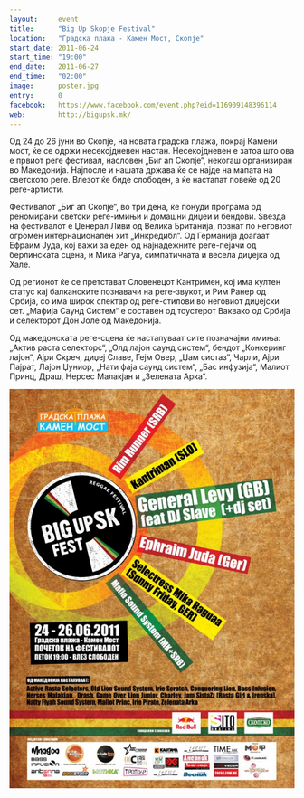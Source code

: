 ```yaml
---
layout:     event
title:      "Big Up Skopje Festival"
location:   "Градска плажа - Камен Мост, Скопје"
start_date: 2011-06-24
start_time: "19:00"
end_date:   2011-06-27
end_time:   "02:00"
image:      poster.jpg
entry:      0
facebook:   https://www.facebook.com/event.php?eid=116909148396114
web:        http://bigupsk.mk/
---
```


Од 24 до 26 јуни во Скопје, на новата градска плажа, покрај Камени мост, ќе се одржи несекојдневен настан. 
Несекојдневен е затоа што ова е првиот реге фестивал, насловен „Биг ап Скопје“, некогаш организиран во Македонија. 
Најпосле и нашата држава ќе се најде на мапата на светското реге. Влезот ќе биде слободен, а ќе настапат повеќе од 20 
реге-артисти.

Фестивалот „Биг ап Скопје“, во три дена, ќе понуди програма од реномирани светски реге-имињи и домашни диџеи и бендови. 
Ѕвезда на фестивалот е Џенерал Ливи од Велика Британија, познат по неговиот огромен интернационален хит „Инкредибл“. Од 
Германија доаѓаат Ефраим Јуда, кој важи за еден од најнадежните реге-пејачи од берлинската сцена, и Мика Рагуа, 
симпатичната и весела диџејка од Хале.

Од регионот ќе се претстават Словенецот Кантримен, кој има култен статус кај балканските познавачи на реге-звукот, и 
Рим Ранер од Србија, со има широк спектар од реге-стилови во неговиот диџејски сет. „Мафија Саунд Систем“ е составен 
од тоустерот Ваквако од Србија и селекторот Дон Јоле од Македонија.

Од македонската реге-сцена ќе настапуваат сите позначајни имиња: „Актив раста селекторс“, „Олд лајон саунд систем“, 
бендот „Конкеринг лајон“, Ајри Скреч, диџеј Славе, Гејм Овер, „Џам систаз“, Чарли, Ајри Пајрат, Лајон Џуниор, „Нати 
фаја саунд систем“, „Бас инфузија“, Малиот Принц, Драш, Нерсес Малакјан и „Зелената Арка“.

<img style="display: block; margin-left: auto; margin-right: auto;" 
     title="Bob Marley Day 2011" src="/assets/img/events/poster.jpg" 
     alt="Big Up Skopje Festival" width="580" />
